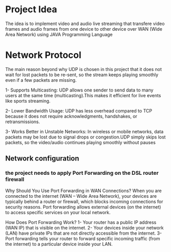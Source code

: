 # Project Idea
The idea is to implement video and audio live streaming that transfere video frames and audio frames from one device to other device over WAN (Wide Area Network) using JAVA Programming Language
# Network Protocol
The main reason beyond why UDP is chosen in this project that it does not wait for lost packets to be re-sent, so the stream keeps playing smoothly even if a few packets are missing.

1- Supports Multicasting: UDP allows one sender to send data to many users at the same time (multicasting).This makes it efficient for live events like sports streaming.

2- Lower Bandwidth Usage: UDP has less overhead compared to TCP because it does not require acknowledgments, handshakes, or retransmissions.

3- Works Better in Unstable Networks: In wireless or mobile networks, data packets may be lost due to signal drops or congestion.UDP simply skips lost packets, so the video/audio continues playing smoothly without pauses

## Network configuration
### the project needs to apply Port Forwarding on the DSL router firewall
Why Should You Use Port Forwarding in WAN Connections?
When you are connected to the internet (WAN – Wide Area Network), your devices are typically behind a router or firewall, which blocks incoming connections for security reasons. 
Port forwarding allows external devices (on the internet) to access specific services on your local network.

How Does Port Forwarding Work?
1- Your router has a public IP address (WAN IP) that is visible on the internet.
2- Your devices inside your network (LAN) have private IPs that are not directly accessible from the internet.
3- Port forwarding tells your router to forward specific incoming traffic (from the internet) to a particular device inside your LAN.


